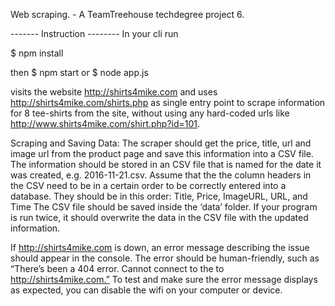 Web scraping. - A TeamTreehouse techdegree project 6.

------- Instruction --------
In your cli run 

$ npm install 

then
$ npm start or 
$ node app.js


visits the website http://shirts4mike.com and uses http://shirts4mike.com/shirts.php as single entry point to scrape information 
for 8 tee-shirts from the site, without using any hard-coded urls like http://www.shirts4mike.com/shirt.php?id=101. 

Scraping and Saving Data:
The scraper should get the price, title, url and image url from the product page and save this information into a CSV file.
The information should be stored in an CSV file that is named for the date it was created, e.g. 2016-11-21.csv.
Assume that the the column headers in the CSV need to be in a certain order to be correctly entered into a database. They should be in this order: Title, Price, ImageURL, URL, and Time
The CSV file should be saved inside the ‘data’ folder.
If your program is run twice, it should overwrite the data in the CSV file with the updated information.

If http://shirts4mike.com is down, an error message describing the issue should appear in the console.
The error should be human-friendly, such as “There’s been a 404 error. Cannot connect to the to http://shirts4mike.com.”
To test and make sure the error message displays as expected, you can disable the wifi on your computer or device.